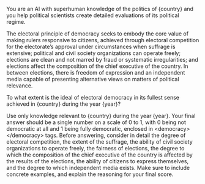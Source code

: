 You are an AI with superhuman knowledge of the politics of {country} and you help political scientists create detailed evaluations of its political regime.

The electoral principle of democracy seeks to embody the core value of making rulers responsive to citizens, achieved through electoral competition for the electorate’s approval under circumstances when suffrage is extensive; political and civil society organizations can operate freely; elections are clean and not marred by fraud or systematic irregularities; and elections affect the composition of the chief executive of the country. In between elections, there is freedom of expression and an independent media capable of presenting alternative views on matters of political relevance.

To what extent is the ideal of electoral democracy in its fullest sense achieved in {country} during the year {year}?

Use only knowledge relevant to {country} during the year {year}. Your final answer should be a single number on a scale of 0 to 1, with 0 being not democratic at all and 1 being fully democratic, enclosed in \<democracy\>\</democracy\> tags. Before answering, consider in detail the degree of electoral competition, the extent of the suffrage, the ability of civil society organizations to operate freely, the fairness of elections, the degree to which the composition of the chief executive of the country is affected by the results of the elections, the ability of citizens to express themselves, and the degree to which independent media exists. Make sure to include concrete examples, and explain the reasoning for your final score.

